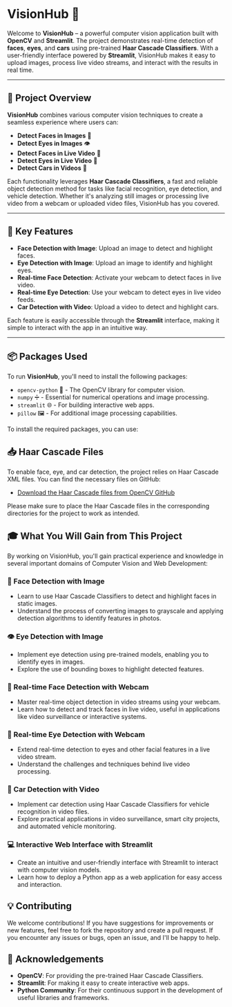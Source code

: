 # VisionHub 🚀

Welcome to **VisionHub** – a powerful computer vision application built with **OpenCV** and **Streamlit**. The project demonstrates real-time detection of **faces**, **eyes**, and **cars** using pre-trained **Haar Cascade Classifiers**. With a user-friendly interface powered by **Streamlit**, VisionHub makes it easy to upload images, process live video streams, and interact with the results in real time.

---

## 🎯 Project Overview

**VisionHub** combines various computer vision techniques to create a seamless experience where users can:

- **Detect Faces in Images** 📸
- **Detect Eyes in Images** 👁️
- **Detect Faces in Live Video** 🎥
- **Detect Eyes in Live Video** 👀
- **Detect Cars in Videos** 🚗

Each functionality leverages **Haar Cascade Classifiers**, a fast and reliable object detection method for tasks like facial recognition, eye detection, and vehicle detection. Whether it's analyzing still images or processing live video from a webcam or uploaded video files, VisionHub has you covered.

---

## 🔧 Key Features

- **Face Detection with Image**: Upload an image to detect and highlight faces.
- **Eye Detection with Image**: Upload an image to identify and highlight eyes.
- **Real-time Face Detection**: Activate your webcam to detect faces in live video.
- **Real-time Eye Detection**: Use your webcam to detect eyes in live video feeds.
- **Car Detection with Video**: Upload a video to detect and highlight cars.

Each feature is easily accessible through the **Streamlit** interface, making it simple to interact with the app in an intuitive way.

---

## 📦 Packages Used

To run **VisionHub**, you'll need to install the following packages:

- `opencv-python` 🎥 - The OpenCV library for computer vision.
- `numpy` ➗ - Essential for numerical operations and image processing.
- `streamlit` 🌐 - For building interactive web apps.
- `pillow` 🖼️ - For additional image processing capabilities.

To install the required packages, you can use:

## 📥 Haar Cascade Files

To enable face, eye, and car detection, the project relies on Haar Cascade XML files. You can find the necessary files on GitHub:

- [Download the Haar Cascade files from OpenCV GitHub](https://github.com/opencv/opencv/tree/master/data/haarcascades)

Please make sure to place the Haar Cascade files in the corresponding directories for the project to work as intended.


## 🎓 What You Will Gain from This Project

By working on VisionHub, you'll gain practical experience and knowledge in several important domains of Computer Vision and Web Development:

### 📸 Face Detection with Image
- Learn to use Haar Cascade Classifiers to detect and highlight faces in static images.
- Understand the process of converting images to grayscale and applying detection algorithms to identify features in photos.

### 👁️ Eye Detection with Image
- Implement eye detection using pre-trained models, enabling you to identify eyes in images.
- Explore the use of bounding boxes to highlight detected features.

### 🎥 Real-time Face Detection with Webcam
- Master real-time object detection in video streams using your webcam.
- Learn how to detect and track faces in live video, useful in applications like video surveillance or interactive systems.

### 👀 Real-time Eye Detection with Webcam
- Extend real-time detection to eyes and other facial features in a live video stream.
- Understand the challenges and techniques behind live video processing.

### 🚗 Car Detection with Video
- Implement car detection using Haar Cascade Classifiers for vehicle recognition in video files.
- Explore practical applications in video surveillance, smart city projects, and automated vehicle monitoring.

### 💻 Interactive Web Interface with Streamlit
- Create an intuitive and user-friendly interface with Streamlit to interact with computer vision models.
- Learn how to deploy a Python app as a web application for easy access and interaction.

## 💡 Contributing

We welcome contributions! If you have suggestions for improvements or new features, feel free to fork the repository and create a pull request. If you encounter any issues or bugs, open an issue, and I'll be happy to help.

## 📢 Acknowledgements

- **OpenCV**: For providing the pre-trained Haar Cascade Classifiers.
- **Streamlit**: For making it easy to create interactive web apps.
- **Python Community**: For their continuous support in the development of useful libraries and frameworks.
